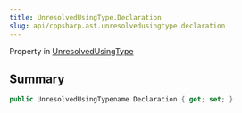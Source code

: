 ```yaml
---
title: UnresolvedUsingType.Declaration
slug: api/cppsharp.ast.unresolvedusingtype.declaration
---
```

Property in [UnresolvedUsingType](/api/cppsharp/ast/unresolvedusingtype)

## Summary



```csharp
public UnresolvedUsingTypename Declaration { get; set; }
```


